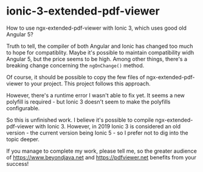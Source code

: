 # ionic-3-extended-pdf-viewer

How to use ngx-extended-pdf-viewer with Ionic 3, which uses good old Angular 5?

Truth to tell, the compiler of both Angular and Ionic has changed too much to hope for compatiblity. Maybe it's possible to maintain compatibility widh Angular 5, but the price seems to be high. Among other things, there's a breaking change concerning the `ngOnChange()` method.

Of course, it should be possible to copy the few files of ngx-extended-pdf-viewer to your project. This project follows this approach.

However, there's a runtime error I wasn't able to fix yet. It seems a new polyfill is required - but Ionic 3 doesn't seem to make the polyfills configurable.

So this is unfinished work. I believe it's possible to compile ngx-extended-pdf-viewer with Ionic 3. However, in 2019 Ionic 3 is considered an old version - the current version being Ionic 5 - so I prefer not to dig into the topic deeper.

If you manage to complete my work, please tell me, so the greater audience of https://www.beyondjava.net and https://pdfviewer.net benefits from your success!
